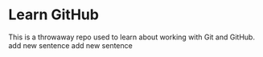 # Learn GitHub

This is a throwaway repo used to learn about working with Git and GitHub.
add new sentence
add new sentence
